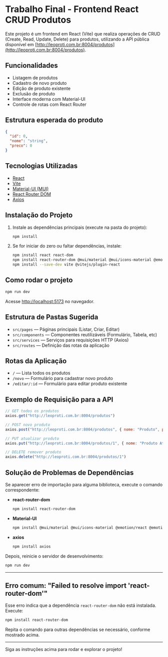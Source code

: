 # Trabalho Final - Frontend React CRUD Produtos

Este projeto é um frontend em React (Vite) que realiza operações de CRUD (Create, Read, Update, Delete) para produtos, utilizando a API pública disponível em [http://leoproti.com.br:8004/produtos](http://leoproti.com.br:8004/produtos).

## Funcionalidades

- Listagem de produtos
- Cadastro de novo produto
- Edição de produto existente
- Exclusão de produto
- Interface moderna com Material-UI
- Controle de rotas com React Router

## Estrutura esperada do produto

```json
{
  "id": 0,
  "nome": "string",
  "preco": 0
}
```

## Tecnologias Utilizadas

- [React](https://react.dev/)
- [Vite](https://vitejs.dev/)
- [Material-UI (MUI)](https://mui.com/)
- [React Router DOM](https://reactrouter.com/)
- [Axios](https://axios-http.com/)

## Instalação do Projeto

1. Instale as dependências principais (execute na pasta do projeto):

   ```bash
   npm install
   ```

2. Se for iniciar do zero ou faltar dependências, instale:

   ```bash
   npm install react react-dom
   npm install react-router-dom @mui/material @mui/icons-material @emotion/react @emotion/styled axios
   npm install --save-dev vite @vitejs/plugin-react
   ```

## Como rodar o projeto

```bash
npm run dev
```

Acesse [http://localhost:5173](http://localhost:5173) no navegador.

## Estrutura de Pastas Sugerida

- `src/pages` — Páginas principais (Listar, Criar, Editar)
- `src/components` — Componentes reutilizáveis (Formulário, Tabela, etc)
- `src/services` — Serviços para requisições HTTP (Axios)
- `src/routes` — Definição das rotas da aplicação

## Rotas da Aplicação

- `/` — Lista todos os produtos
- `/novo` — Formulário para cadastrar novo produto
- `/editar/:id` — Formulário para editar produto existente

## Exemplo de Requisição para a API

```js
// GET todos os produtos
axios.get("http://leoproti.com.br:8004/produtos")

// POST novo produto
axios.post("http://leoproti.com.br:8004/produtos", { nome: "Produto", preco: 10 })

// PUT atualizar produto
axios.put("http://leoproti.com.br:8004/produtos/1", { nome: "Produto Atualizado", preco: 20 })

// DELETE remover produto
axios.delete("http://leoproti.com.br:8004/produtos/1")
```

## Solução de Problemas de Dependências

Se aparecer erro de importação para alguma biblioteca, execute o comando correspondente:

- **react-router-dom**  
  ```bash
  npm install react-router-dom
  ```

- **Material-UI**  
  ```bash
  npm install @mui/material @mui/icons-material @emotion/react @emotion/styled
  ```

- **axios**  
  ```bash
  npm install axios
  ```

Depois, reinicie o servidor de desenvolvimento:

```bash
npm run dev
```

---

## Erro comum: "Failed to resolve import 'react-router-dom'"

Esse erro indica que a dependência `react-router-dom` não está instalada.  
Execute:

```bash
npm install react-router-dom
```

Repita o comando para outras dependências se necessário, conforme mostrado acima.

---

Siga as instruções acima para rodar e explorar o projeto!
